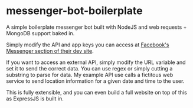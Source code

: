 # messenger-bot-boilerplate
A simple boilerplate messenger bot built with NodeJS and web requests + MongoDB support baked in.

Simply modify the API and app keys you can access at <a href="https://developers.facebook.com/products/messenger">Facebook's Messenger section of their dev site</a>.

If you want to access an external API, simply modify the URL variable and set it to send the correct data. You can use regex or simply cutting a substring to parse for data.
My example API use calls a fictitous web service to send location information for a given date and time to the user.

This is fully extensible, and you can even build a full website on top of this as ExpressJS is built in.
